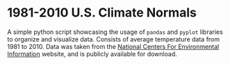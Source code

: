 # 1981-2010 U.S. Climate Normals

A simple python script showcasing the usage of `pandas` and `pyplot` libraries to organize and visualize data. Consists of average temperature data from 1981 to 2010. Data was taken from the [National Centers For Environmental Information](ftp://ftp.ncdc.noaa.gov/pub/data/normals/1981-2010/) website, and is publicly available for download.